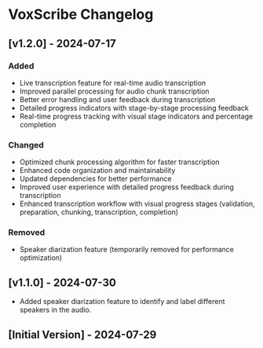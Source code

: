 # VoxScribe Changelog

## [v1.2.0] - 2024-07-17

### Added
- Live transcription feature for real-time audio transcription
- Improved parallel processing for audio chunk transcription
- Better error handling and user feedback during transcription
- Detailed progress indicators with stage-by-stage processing feedback
- Real-time progress tracking with visual stage indicators and percentage completion

### Changed
- Optimized chunk processing algorithm for faster transcription
- Enhanced code organization and maintainability
- Updated dependencies for better performance
- Improved user experience with detailed progress feedback during transcription
- Enhanced transcription workflow with visual progress stages (validation, preparation, chunking, transcription, completion)

### Removed
- Speaker diarization feature (temporarily removed for performance optimization)

## [v1.1.0] - 2024-07-30

- Added speaker diarization feature to identify and label different speakers in the audio.

## [Initial Version] - 2024-07-29